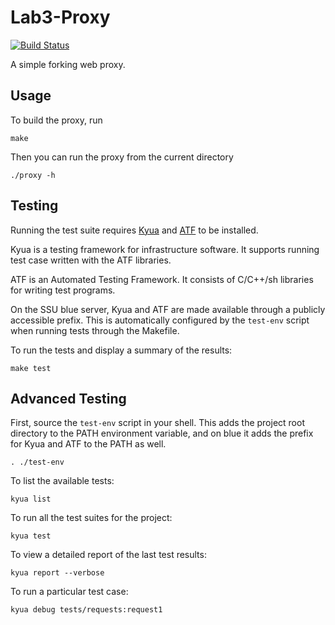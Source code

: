 # Lab3-Proxy
[![Build Status](https://travis-ci.org/Group5-CS365/Lab3-Proxy.svg?branch=master)](https://travis-ci.org/Group5-CS365/Lab3-Proxy)

A simple forking web proxy.


Usage
-----

To build the proxy, run
```
make
```

Then you can run the proxy from the current directory
```
./proxy -h
```


Testing
-------

Running the test suite requires [Kyua][] and [ATF][] to be installed.

[Kyua]: https://github.com/jmmv/kyua
[ATF]: https://github.com/jmmv/atf

Kyua is a testing framework for infrastructure software. It supports running
test case written with the ATF libraries.

ATF is an Automated Testing Framework. It consists of C/C++/sh libraries for
writing test programs.

On the SSU blue server, Kyua and ATF are made available through a publicly
accessible prefix. This is automatically configured by the `test-env` script
when running tests through the Makefile.

To run the tests and display a summary of the results:
```
make test
```


Advanced Testing
----------------

First, source the `test-env` script in your shell. This adds the project root
directory to the PATH environment variable, and on blue it adds the prefix for
Kyua and ATF to the PATH as well.
```
. ./test-env
```

To list the available tests:
```
kyua list
```

To run all the test suites for the project:
```
kyua test
```

To view a detailed report of the last test results:
```
kyua report --verbose
```

To run a particular test case:
```
kyua debug tests/requests:request1
```
